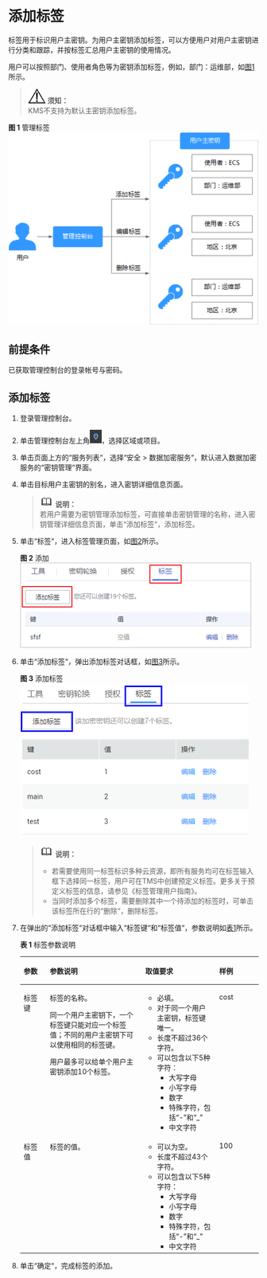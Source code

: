 # 添加标签<a name="dew_01_0024"></a>

标签用于标识用户主密钥。为用户主密钥添加标签，可以方便用户对用户主密钥进行分类和跟踪，并按标签汇总用户主密钥的使用情况。

用户可以按照部门、使用者角色等为密钥添加标签，例如，部门：运维部，如[图1](#fig1082116371457)所示。

>![](public_sys-resources/icon-notice.gif) **须知：**   
>KMS不支持为默认主密钥添加标签。  

**图 1**  管理标签<a name="fig1082116371457"></a>  
![](figures/管理标签.png "管理标签")

## 前提条件<a name="s27e5a7feff4644f5be1988751a65e131"></a>

已获取管理控制台的登录帐号与密码。

## 添加标签<a name="s4df85e58e3fb4718968ef3a4ac208ba4"></a>

1.  登录管理控制台。
2.  单击管理控制台左上角![](figures/icon_region.png)，选择区域或项目。
3.  单击页面上方的“服务列表“，选择“安全  \>  数据加密服务“，默认进入数据加密服务的“密钥管理“界面。
4.  单击目标用户主密钥的别名，进入密钥详细信息页面。

    >![](public_sys-resources/icon-note.gif) **说明：**   
    >若用户需要为密钥管理添加标签，可直接单击密钥管理的名称，进入密钥管理详细信息页面，单击“添加标签“，添加标签。  

5.  单击“标签“，进入标签管理页面，如[图2](#ff11132284da543c287ffa43f1b232c92)所示。

    **图 2**  添加<a name="ff11132284da543c287ffa43f1b232c92"></a>  
    ![](figures/添加.png "添加")

6.  单击“添加标签“，弹出添加标签对话框，如[图3](#ff809bb6d608c464aa1430d54c02b19be)所示。

    **图 3**  添加标签<a name="ff809bb6d608c464aa1430d54c02b19be"></a>  
    ![](figures/添加标签.png "添加标签")

    >![](public_sys-resources/icon-note.gif) **说明：**   
    >-   若需要使用同一标签标识多种云资源，即所有服务均可在标签输入框下选择同一标签，用户可在TMS中创建预定义标签。更多关于预定义标签的信息，请参见《标签管理用户指南》。  
    >-   当同时添加多个标签，需要删除其中一个待添加的标签时，可单击该标签所在行的“删除“，删除标签。  

7.  在弹出的“添加标签“对话框中输入“标签键“和“标签值“，参数说明如[表1](#t2276fe27aa3d4e03a154c9332ff563f6)所示。

    **表 1**  标签参数说明

    <a name="t2276fe27aa3d4e03a154c9332ff563f6"></a>
    <table><thead align="left"><tr id="r89466a68d27d4826982e0c32f41ba194"><th class="cellrowborder" valign="top" width="11%" id="mcps1.2.5.1.1"><p id="a7a55ed2421f740eab7751daf0827450a"><a name="a7a55ed2421f740eab7751daf0827450a"></a><a name="a7a55ed2421f740eab7751daf0827450a"></a>参数</p>
    </th>
    <th class="cellrowborder" valign="top" width="40%" id="mcps1.2.5.1.2"><p id="a01724755823747d19ea3b4586620671d"><a name="a01724755823747d19ea3b4586620671d"></a><a name="a01724755823747d19ea3b4586620671d"></a>参数说明</p>
    </th>
    <th class="cellrowborder" valign="top" width="31%" id="mcps1.2.5.1.3"><p id="a17657384322d4476bbbac798b4e5186c"><a name="a17657384322d4476bbbac798b4e5186c"></a><a name="a17657384322d4476bbbac798b4e5186c"></a>取值要求</p>
    </th>
    <th class="cellrowborder" valign="top" width="18%" id="mcps1.2.5.1.4"><p id="a29bf5c4875a046dbac9c1538a7ab038c"><a name="a29bf5c4875a046dbac9c1538a7ab038c"></a><a name="a29bf5c4875a046dbac9c1538a7ab038c"></a>样例</p>
    </th>
    </tr>
    </thead>
    <tbody><tr id="r038b16919f2749e1a79c9146dcd61ecb"><td class="cellrowborder" valign="top" width="11%" headers="mcps1.2.5.1.1 "><p id="aa0a0f3f6da274c59b2acc8453c62b1a8"><a name="aa0a0f3f6da274c59b2acc8453c62b1a8"></a><a name="aa0a0f3f6da274c59b2acc8453c62b1a8"></a>标签键</p>
    </td>
    <td class="cellrowborder" valign="top" width="40%" headers="mcps1.2.5.1.2 "><p id="zh-cn_topic_0101843928_p91159390107"><a name="zh-cn_topic_0101843928_p91159390107"></a><a name="zh-cn_topic_0101843928_p91159390107"></a>标签的名称。</p>
    <p id="abaa562f9f16d4811ad7215e61a04db01"><a name="abaa562f9f16d4811ad7215e61a04db01"></a><a name="abaa562f9f16d4811ad7215e61a04db01"></a>同一个用户主密钥下，一个标签键只能对应一个标签值；不同的用户主密钥下可以使用相同的标签键。</p>
    <p id="a97a5da675a064289abeb8dfa32624604"><a name="a97a5da675a064289abeb8dfa32624604"></a><a name="a97a5da675a064289abeb8dfa32624604"></a>用户最多可以给单个用户主密钥添加10个标签。</p>
    </td>
    <td class="cellrowborder" valign="top" width="31%" headers="mcps1.2.5.1.3 "><a name="u6541ee1746d64f3e80b05bdbba1010f5"></a><a name="u6541ee1746d64f3e80b05bdbba1010f5"></a><ul id="u6541ee1746d64f3e80b05bdbba1010f5"><li>必填。</li><li>对于同一个用户主密钥，标签键唯一。</li><li>长度不超过36个字符。</li><li>可以包含以下5种字符：<a name="u9ac0facd1f3d42699bd0291c01b5a6d2"></a><a name="u9ac0facd1f3d42699bd0291c01b5a6d2"></a><ul id="u9ac0facd1f3d42699bd0291c01b5a6d2"><li>大写字母</li><li>小写字母</li><li>数字</li><li>特殊字符，包括“-”和“_”</li><li>中文字符</li></ul>
    </li></ul>
    </td>
    <td class="cellrowborder" valign="top" width="18%" headers="mcps1.2.5.1.4 "><p id="af0e27aa36fa74e34a627f4cfcf4ee4e6"><a name="af0e27aa36fa74e34a627f4cfcf4ee4e6"></a><a name="af0e27aa36fa74e34a627f4cfcf4ee4e6"></a>cost</p>
    </td>
    </tr>
    <tr id="r7132d5376e104100a78e4f668f6eae34"><td class="cellrowborder" valign="top" width="11%" headers="mcps1.2.5.1.1 "><p id="a845cc3aea7cb4cdb9192ecef1088ab05"><a name="a845cc3aea7cb4cdb9192ecef1088ab05"></a><a name="a845cc3aea7cb4cdb9192ecef1088ab05"></a>标签值</p>
    </td>
    <td class="cellrowborder" valign="top" width="40%" headers="mcps1.2.5.1.2 "><p id="a814337fa15034faeb7cd22e064f633f9"><a name="a814337fa15034faeb7cd22e064f633f9"></a><a name="a814337fa15034faeb7cd22e064f633f9"></a>标签的值。</p>
    </td>
    <td class="cellrowborder" valign="top" width="31%" headers="mcps1.2.5.1.3 "><a name="ue18a9cb3059e43c78ec77f2492539753"></a><a name="ue18a9cb3059e43c78ec77f2492539753"></a><ul id="ue18a9cb3059e43c78ec77f2492539753"><li>可以为空。</li><li>长度不超过43个字符。</li><li>可以包含以下5种字符：<a name="u9f6235add32c4348b93d0f8175544b4b"></a><a name="u9f6235add32c4348b93d0f8175544b4b"></a><ul id="u9f6235add32c4348b93d0f8175544b4b"><li>大写字母</li><li>小写字母</li><li>数字</li><li>特殊字符，包括“-”和“_”</li><li>中文字符</li></ul>
    </li></ul>
    </td>
    <td class="cellrowborder" valign="top" width="18%" headers="mcps1.2.5.1.4 "><p id="af026f1550c374b3481d7e5c004f816d4"><a name="af026f1550c374b3481d7e5c004f816d4"></a><a name="af026f1550c374b3481d7e5c004f816d4"></a>100</p>
    </td>
    </tr>
    </tbody>
    </table>

8.  单击“确定“，完成标签的添加。

